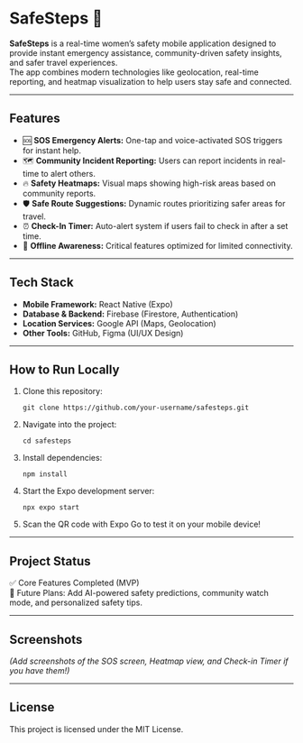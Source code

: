 # SafeSteps 🚨

**SafeSteps** is a real-time women’s safety mobile application designed to provide instant emergency assistance, community-driven safety insights, and safer travel experiences.  
The app combines modern technologies like geolocation, real-time reporting, and heatmap visualization to help users stay safe and connected.

---

## Features
- 🆘 **SOS Emergency Alerts:** One-tap and voice-activated SOS triggers for instant help.  
- 🗺️ **Community Incident Reporting:** Users can report incidents in real-time to alert others.  
- 🔥 **Safety Heatmaps:** Visual maps showing high-risk areas based on community reports.  
- 🛡️ **Safe Route Suggestions:** Dynamic routes prioritizing safer areas for travel.  
- ⏰ **Check-In Timer:** Auto-alert system if users fail to check in after a set time.  
- 📡 **Offline Awareness:** Critical features optimized for limited connectivity.

---

## Tech Stack
- **Mobile Framework:** React Native (Expo)  
- **Database & Backend:** Firebase (Firestore, Authentication)  
- **Location Services:** Google API (Maps, Geolocation)  
- **Other Tools:** GitHub, Figma (UI/UX Design)

---

## How to Run Locally
1. Clone this repository:
   ```
   git clone https://github.com/your-username/safesteps.git
   ```
2. Navigate into the project:
   ```
   cd safesteps
   ```
3. Install dependencies:
   ```
   npm install
   ```
4. Start the Expo development server:
   ```
   npx expo start
   ```
5. Scan the QR code with Expo Go to test it on your mobile device!

---

## Project Status
✅ Core Features Completed (MVP)  
🚀 Future Plans: Add AI-powered safety predictions, community watch mode, and personalized safety tips.

---

## Screenshots
*(Add screenshots of the SOS screen, Heatmap view, and Check-in Timer if you have them!)*

---

## License
This project is licensed under the MIT License.
